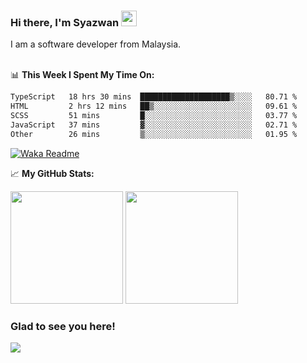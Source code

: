 ### Hi there, I'm Syazwan <img src="https://media.giphy.com/media/hvRJCLFzcasrR4ia7z/giphy.gif" width="25px">
I am a software developer from Malaysia.
<br/><br/>

📊 **This Week I Spent My Time On:**
<!--START_SECTION:waka-->

```txt
TypeScript   18 hrs 30 mins  ████████████████████▒░░░░   80.71 %
HTML         2 hrs 12 mins   ██▒░░░░░░░░░░░░░░░░░░░░░░   09.61 %
SCSS         51 mins         █░░░░░░░░░░░░░░░░░░░░░░░░   03.77 %
JavaScript   37 mins         ▓░░░░░░░░░░░░░░░░░░░░░░░░   02.71 %
Other        26 mins         ▒░░░░░░░░░░░░░░░░░░░░░░░░   01.95 %
```

<!--END_SECTION:waka-->
[![Waka Readme](https://github.com/syazwanz/syazwanz/actions/workflows/wakatime.yml/badge.svg)](https://github.com/syazwanz/syazwanz/actions/workflows/wakatime.yml)

📈 **My GitHub Stats:**

<p>
  <img height="180em" src="https://github-readme-stats.vercel.app/api?username=syazwanz&show_icons=true&hide_border=false&&count_private=true&include_all_commits=true" />
  <img height="180em" src="https://github-readme-stats.vercel.app/api/top-langs/?username=syazwanz&exclude_repo=KNN-Image-Classification&show_icons=true&hide_border=false&layout=compact&langs_count=8"/>
</p>

### Glad to see you here!
![](https://visitor-badge.glitch.me/badge?page_id=syazwanz.syazwanz)
